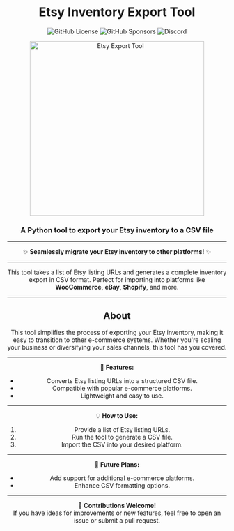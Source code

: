 <div align="center">

# Etsy Inventory Export Tool  
![GitHub License](https://img.shields.io/github/license/Cfomodz/etsy-inventory-export-tool)
![GitHub Sponsors](https://img.shields.io/github/sponsors/Cfomodz)
![Discord](https://img.shields.io/discord/425182625032962049)


<img src="https://github.com/user-attachments/assets/351de7fc-5df9-420f-b2de-ba4f9bdd6827" alt="Etsy Export Tool" width="400"/>

### A Python tool to export your Etsy inventory to a CSV file  

---

✨ **Seamlessly migrate your Etsy inventory to other platforms!** ✨  

---

This tool takes a list of Etsy listing URLs and generates a complete inventory export in CSV format. Perfect for importing into platforms like **WooCommerce**, **eBay**, **Shopify**, and more.  

---

## About  
This tool simplifies the process of exporting your Etsy inventory, making it easy to transition to other e-commerce systems. Whether you're scaling your business or diversifying your sales channels, this tool has you covered.  

---

🚀 **Features:**  
- Converts Etsy listing URLs into a structured CSV file.  
- Compatible with popular e-commerce platforms.  
- Lightweight and easy to use.  

---

💡 **How to Use:**  
1. Provide a list of Etsy listing URLs.  
2. Run the tool to generate a CSV file.  
3. Import the CSV into your desired platform.  

---

📂 **Future Plans:**  
- Add support for additional e-commerce platforms.  
- Enhance CSV formatting options.  

---

🌟 **Contributions Welcome!**  
If you have ideas for improvements or new features, feel free to open an issue or submit a pull request.  

</div>
